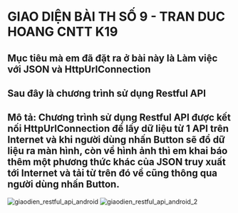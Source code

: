 # GIAO DIỆN BÀI TH SỐ 9 - TRAN DUC HOANG CNTT K19  
## Mục tiêu mà em đã đặt ra ở bài này là Làm việc với JSON và HttpUrlConnection
## Sau đây là chương trình sử dụng Restful API
## Mô tả: Chương trình sử dụng Restful API được kết nối HttpUrlConnection để lấy dữ liệu từ 1 API trên Internet và khi người dùng nhấn Button sẽ đổ dữ liệu ra màn hình, còn về hình ảnh thì em khai báo thêm một phương thức khác của JSON truy xuất tới Internet và tải từ trên đó về cũng thông qua người dùng nhấn Button.
![giaodien_restful_api_android](https://github.com/hoangvhvh/HttpUrlConnection/assets/136428671/935f2979-4ab9-40b5-9761-1aaf0764e564)
![giaodien_restful_api_android_2](https://github.com/hoangvhvh/HttpUrlConnection/assets/136428671/b8324c9a-55b2-46a0-bc18-435a92a3bb8b)



